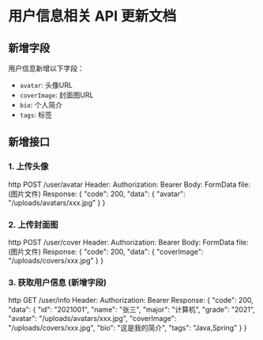 # 用户信息相关 API 更新文档

## 新增字段
用户信息新增以下字段：
- `avatar`: 头像URL
- `coverImage`: 封面图URL
- `bio`: 个人简介
- `tags`: 标签

## 新增接口

### 1. 上传头像

http
POST /user/avatar
Header:
Authorization: Bearer <token>
Body: FormData
file: (图片文件)
Response:
{
"code": 200,
"data": {
"avatar": "/uploads/avatars/xxx.jpg"
}
}



### 2. 上传封面图

http
POST /user/cover
Header:
Authorization: Bearer <token>
Body: FormData
file: (图片文件)
Response:
{
"code": 200,
"data": {
"coverImage": "/uploads/covers/xxx.jpg"
}
}



### 3. 获取用户信息 (新增字段)

http
GET /user/info
Header:
Authorization: Bearer <token>
Response:
{
"code": 200,
"data": {
"id": "2021001",
"name": "张三",
"major": "计算机",
"grade": "2021",
"avatar": "/uploads/avatars/xxx.jpg",
"coverImage": "/uploads/covers/xxx.jpg",
"bio": "这是我的简介",
"tags": "Java,Spring"
}
}
